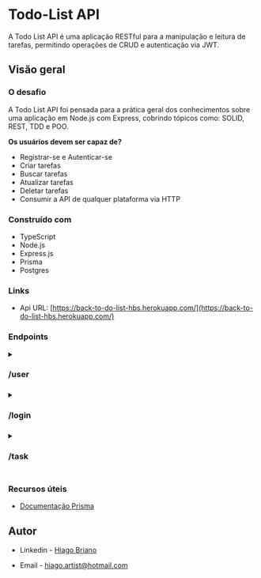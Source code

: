 # Todo-List API

A Todo List API é uma aplicação RESTful para a manipulação e leitura de tarefas, permitindo operações de CRUD e autenticação via JWT.

## Visão geral

### O desafio

A Todo List API foi pensada para a prática geral dos conhecimentos sobre uma aplicação em Node.js com Express, cobrindo tópicos como: SOLID, REST, TDD e POO.

__Os usuários devem ser capaz de?__
- Registrar-se e Autenticar-se
- Criar tarefas
- Buscar tarefas
- Atualizar tarefas
- Deletar tarefas
- Consumir a API de qualquer plataforma via HTTP

### Construído com

- TypeScript
- Node.js
- Express.js
- Prisma
- Postgres

### Links

- Api URL: [https://back-to-do-list-hbs.herokuapp.com/](https://back-to-do-list-hbs.herokuapp.com/)

### Endpoints

<details><summary><h3>/user<h3></summary>

<details><summary><strong>Criar um novo usuário</strong></summary><br />

- Métodos de requisição: POST

- Formato do body:

```json
{
  "name": "Brett Wiltshire",
  "email": "brett@email.com", // Regra: deve ter o formato de e-mail
  "password": "123456" // Regra: precisa ter ao menos 6 caracteres
}
```

- Formato da resposta:

```json
{
  "id": 8,
  "name": "Brett Wiltshire",
  "email": "brett@email.com",
  "createIn": "2022-06-29T22:36:33.161Z",
  "token": "eyJhbGciOiJIUzI1NiIsInR5cCI6IkpXVCJ9.eyJpZCI6OCwiZW1haWwiOiJicmV0dEBlbWFpbC5jb20iLCJpYXQiOjE2NTY1NDIxOTMsImV4cCI6MTY1NjYyODU5M30.RjP6wP3IjLkifLGjJzZY-DQgy2crd6WzInciUx7C5zc"
}
```

</details>
</details>
  
<details><summary><h3>/login<h3></summary>

<details><summary><strong>Fazer login na aplicação</strong></summary><br />

- Métodos de requisição: POST

- Formato do body:

```json
{
  "email": "brett@email.com", // Regra: o e-mail deve está registrado no banco de dados
  "password": "123456" // Regra: está senha deve ser a mesma cadastrada com o e-mail
}
```

- Formato da resposta:

```json
{
  "name": "Brett Wiltshire",
  "email": "brett@email.com",
  "token": "eyJhbGciOiJIUzI1NiIsInR5cCI6IkpXVCJ9.eyJpZCI6OCwiZW1haWwiOiJicmV0dEBlbWFpbC5jb20iLCJpYXQiOjE2NTY1NDMwNzIsImV4cCI6MTY1NjYyOTQ3Mn0.JQlqJbC8yup3BiSHd-aGriRY-9z7sR_7uGlaB82M89E"
}
```

</details>
</details>

<details><summary><h3>/task<h3></summary>

<details><summary><strong>Criar uma nova tarefa</strong></summary><br />

- Métodos de requisição: POST

- Formato do header:

```json
{
  "authorization": "eyJhbGciOiJIUzI1NiIsInR5cCI6IkpXVCJ9.eyJpZCI6OCwiZW1haWwiOiJicmV0dEBlbWFpbC5jb20iLCJpYXQiOjE2NTY1NDMwNzIsImV4cCI6MTY1NjYyOTQ3Mn0.JQlqJbC8yup3BiSHd-aGriRY-9z7sR_7uGlaB82M89E" // Regra: Token criado ao fazer login ou na criação de usuário
}
```

- Formato do body:

```json
{
  "task": "escrever readme",
  "status": "in progress" // Regra: Precisa ser 'done', 'in progress' ou 'pending'
}
```

- Formato da resposta:

```json
{
  "message": "created task"
}
```

</details>

<details><summary><strong>Mostrar tarefas criadas</strong></summary><br />

- Métodos de requisição: GET

- Formato do header:

```json
{
  "authorization": "eyJhbGciOiJIUzI1NiIsInR5cCI6IkpXVCJ9.eyJpZCI6OCwiZW1haWwiOiJicmV0dEBlbWFpbC5jb20iLCJpYXQiOjE2NTY1NDMwNzIsImV4cCI6MTY1NjYyOTQ3Mn0.JQlqJbC8yup3BiSHd-aGriRY-9z7sR_7uGlaB82M89E" // Regra: Token criado ao fazer login ou na criação de usuário
}
```

- Formato da resposta:

```json
{
  "id": 7,
  "name": "heroku 1",
  "email": "heroku1@hotmail.com",
  "Task": [
    {
      "id": 7,
      "task": "escrever readme",
      "status": "in progress",
      "createIn": "2022-06-30T00:25:24.214Z",
      "updatedAt": "2022-06-30T00:25:24.215Z"
    },
    {
      "id": 8,
      "task": "escrever readme",
      "status": "in progress",
      "createIn": "2022-06-30T00:25:50.506Z",
      "updatedAt": "2022-06-30T00:25:50.507Z"
    }
  ]
}
```

</details>

<details><summary><strong>Editar tarefa</strong></summary><br />

- Métodos de requisição: PATCH

- Formato do header:

```json
{
  "authorization": "eyJhbGciOiJIUzI1NiIsInR5cCI6IkpXVCJ9.eyJpZCI6OCwiZW1haWwiOiJicmV0dEBlbWFpbC5jb20iLCJpYXQiOjE2NTY1NDMwNzIsImV4cCI6MTY1NjYyOTQ3Mn0.JQlqJbC8yup3BiSHd-aGriRY-9z7sR_7uGlaB82M89E" // Regra: Token criado ao fazer login ou na criação de usuário
}
```

- Formato do body:

```json
{
  "idTask": 7,
  "task": "readme criado",
  "status": "pending"
}
```

- Formato da resposta:

```json
{
  "id": 7,
  "task": "readme criado",
  "status": "pending",
  "createIn": "2022-06-30T00:25:24.214Z",
  "updatedAt": "2022-06-30T01:10:53.000Z"
}
```

</details>

<details><summary><strong>Remover tarefa</strong></summary><br />

- Métodos de requisição: DELETE

- Formato do header:

```json
{
  "authorization": "eyJhbGciOiJIUzI1NiIsInR5cCI6IkpXVCJ9.eyJpZCI6OCwiZW1haWwiOiJicmV0dEBlbWFpbC5jb20iLCJpYXQiOjE2NTY1NDMwNzIsImV4cCI6MTY1NjYyOTQ3Mn0.JQlqJbC8yup3BiSHd-aGriRY-9z7sR_7uGlaB82M89E" // Regra: Token criado ao fazer login ou na criação de usuário
}
```

- Formato do body:

```json
{
  "idTask": 8,
}
```

- Formato da resposta:

```json
{
  "message": "task removed"
}
```

</details>
</details>

### Recursos úteis

- [Documentação Prisma](https://www.prisma.io/docs/)

## Autor

- Linkedin - [Hiago Briano](https://www.linkedin.com/in/hiago-briano/)

- Email - [hiago.artist@hotmail.com](maito:hiago.artist@hotmail.com)
